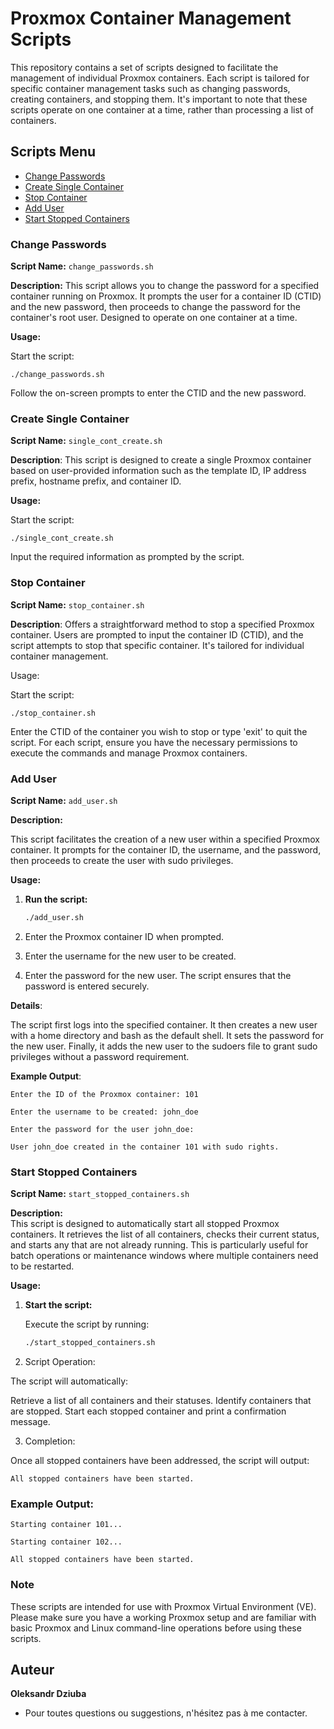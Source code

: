# Proxmox Container Management Scripts

This repository contains a set of scripts designed to facilitate the management of individual Proxmox containers. Each script is tailored for specific container management tasks such as changing passwords, creating containers, and stopping them. It's important to note that these scripts operate on one container at a time, rather than processing a list of containers.


## Scripts Menu

- [Change Passwords](#change-passwords)
- [Create Single Container](#create-single-container)
- [Stop Container](#stop-container)
- [Add User](#add-user)
- [Start Stopped Containers](#start-stopped-containers)


### Change Passwords

**Script Name:** `change_passwords.sh`

**Description:** This script allows you to change the password for a specified container running on Proxmox. It prompts the user for a container ID (CTID) and the new password, then proceeds to change the password for the container's root user. Designed to operate on one container at a time.

**Usage:**

Start the script:
  
   `./change_passwords.sh`

Follow the on-screen prompts to enter the CTID and the new password.

### Create Single Container

**Script Name:** `single_cont_create.sh`

**Description**: This script is designed to create a single Proxmox container based on user-provided information such as the template ID, IP address prefix, hostname prefix, and container ID.

**Usage:**

Start the script:

`./single_cont_create.sh`

Input the required information as prompted by the script.


### Stop Container

**Script Name:** `stop_container.sh`

**Description**: Offers a straightforward method to stop a specified Proxmox container. Users are prompted to input the container ID (CTID), and the script attempts to stop that specific container. It's tailored for individual container management.



Usage:

Start the script:

`./stop_container.sh`

Enter the CTID of the container you wish to stop or type 'exit' to quit the script.
For each script, ensure you have the necessary permissions to execute the commands and manage Proxmox containers.


### Add User

**Script Name:** `add_user.sh`

**Description:**

This script facilitates the creation of a new user within a specified Proxmox container. It prompts for the container ID, the username, and the password, then proceeds to create the user with sudo privileges.

**Usage:**

1. **Run the script:**
   ```bash
   ./add_user.sh

2. Enter the Proxmox container ID when prompted.

3. Enter the username for the new user to be created.

4. Enter the password for the new user. The script ensures that the password is entered securely.

**Details**:

The script first logs into the specified container.
It then creates a new user with a home directory and bash as the default shell.
It sets the password for the new user.
Finally, it adds the new user to the sudoers file to grant sudo privileges without a password requirement.

**Example Output**:

` Enter the ID of the Proxmox container: 101 `

`Enter the username to be created: john_doe`

`Enter the password for the user john_doe: `

`User john_doe created in the container 101 with sudo rights.`


### Start Stopped Containers

**Script Name:** `start_stopped_containers.sh`

**Description:**  
This script is designed to automatically start all stopped Proxmox containers. It retrieves the list of all containers, checks their current status, and starts any that are not already running. This is particularly useful for batch operations or maintenance windows where multiple containers need to be restarted.

**Usage:**

1. **Start the script:**

   Execute the script by running:
   ```bash
   ./start_stopped_containers.sh

2. Script Operation:

The script will automatically:

Retrieve a list of all containers and their statuses.
Identify containers that are stopped.
Start each stopped container and print a confirmation message.

3. Completion:

Once all stopped containers have been addressed, the script will output:

`All stopped containers have been started.`

### Example Output:

`Starting container 101...`

`Starting container 102...`

`All stopped containers have been started.`



### Note
These scripts are intended for use with Proxmox Virtual Environment (VE). Please make sure you have a working Proxmox setup and are familiar with basic Proxmox and Linux command-line operations before using these scripts.

## Auteur

**Oleksandr Dziuba**

- Pour toutes questions ou suggestions, n'hésitez pas à me contacter.

